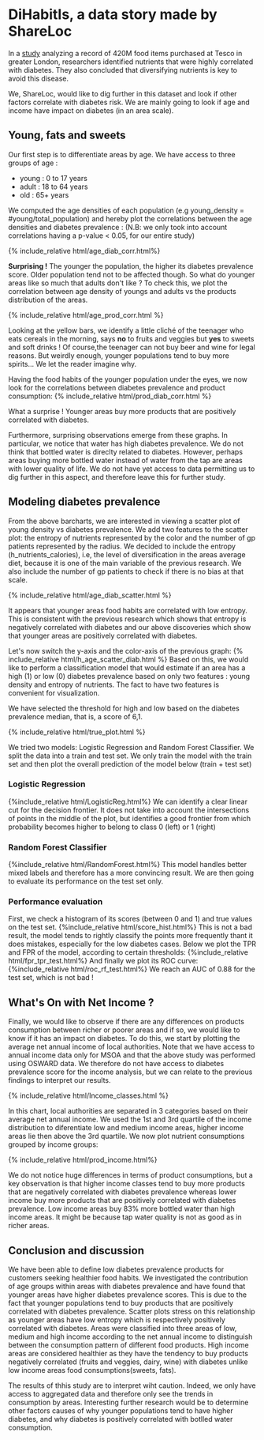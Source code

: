 # DiHabitIs,  a data story made by ShareLoc
In a [study](https://www.ncbi.nlm.nih.gov/pmc/articles/PMC7029018/) analyzing a record of 420M food items purchased at
Tesco in greater London, researchers identified nutrients that were highly correlated with diabetes. They also concluded that diversifying nutrients is key to avoid this disease. 

We, ShareLoc, would like to dig further in this dataset and look if other factors correlate with diabetes risk. We are mainly going to look if age and income have impact on diabetes (in an area scale). 

## Young, fats and sweets
Our first step is to differentiate areas by age. We have access to three groups of age : 
- young : 0 to 17 years
- adult : 18 to 64 years
- old   : 65+ years

We computed the age densities of each population (e.g young_density = #young/total_population) and hereby plot the
correlations between the age densities and diabetes prevalence :
(N.B: we only took into account correlations having a p-value < 0.05, for our entire study)

{% include_relative html/age_diab_corr.html%}

**Surprising !** The younger the population, the higher its diabetes prevalence score. Older population tend not to be
affected though. So what do younger areas like so much that adults don't like ? To check this, we plot the correlation between age density of youngs and adults vs the products distribution of the areas. 

{% include_relative html/age_prod_corr.html %}

Looking at the yellow bars, we identify a little cliché of the teenager who eats cereals in the morning, says **no** to fruits and veggies but **yes** to sweets and soft drinks ! Of course,the teenager can not buy beer and wine for legal reasons. But weirdly enough, younger populations tend to buy more spirits... We let the reader imagine why. 

Having the food habits of the younger population under the eyes, we now look for the correlations between diabetes prevalence and product consumption:
{% include_relative html/prod_diab_corr.html %}

What a surprise ! Younger areas buy more products that are positively correlated with diabetes.

Furthermore, surprising observations emerge from these graphs. In particular, we
notice that water has high diabetes prevalence. We do not think that bottled water is direclty related to diabetes. However, perhaps areas buying more bottled water instead of water from the tap are areas with lower quality of life. We do not have yet access to data permitting us to dig further in this aspect, and therefore leave this for further study. 

## Modeling diabetes prevalence
From the above barcharts, we are interested in viewing a scatter plot of young density vs diabetes prevalence. We add two features to the scatter plot: the entropy of nutrients represented by the color and the number of gp patients represented by the radius. We decided to include the entropy (h_nutrients_calories), i.e, the level of diversification in the areas average diet, because it is one of the main variable of the previous research. We also include the number of gp patients to check if there is no bias at that scale. 

{% include_relative html/age_diab_scatter.html %}

It appears that younger areas food habits are correlated with low entropy. This is consistent with the previous research which shows that entropy is negatively correlated with diabetes and our above discoveries which show that younger areas are positively correlated with diabetes. 

Let's now switch the y-axis and the color-axis of the previous graph:
{% include_relative html/h_age_scatter_diab.html %} 
Based on this, we would like to perform a classification model that would estimate if an area has a high (1) or low (0) diabetes prevalence based on only two features : young density and entropy of nutrients. The fact to have two features is convenient for visualization. 

We have selected the threshold for high and low based on the diabetes prevalence median, that is, a score of 6,1. 

{% include_relative html/true_plot.html %}

We tried two models: Logistic Regression and Random Forest Classifier. We split the data into a train and test set. We only train the model with the train set and then plot the overall prediction of the model below (train + test set)
### Logistic Regression
{%include_relative html/LogisticReg.html%}
We can identify a clear linear cut for the decision frontier. It does not take into account the intersections of points in the middle of the plot, but identifies a good frontier from which probability becomes higher to belong to class 0 (left) or 1 (right)
### Random Forest Classifier
{%include_relative html/RandomForest.html%}
This model handles better mixed labels and therefore has a more convincing result. We are then going to evaluate its performance on the test set only. 
### Performance evaluation
First, we check a histogram of its scores (between 0 and 1) and true values on the test set.
{%include_relative html/score_hist.html%}
This is not a bad result, the model tends to rightly classify the points more frequently thant it does mistakes, especially for the low diabetes cases. 
Below we plot the TPR and FPR of the model, according to certain thresholds:
{%include_relative html/fpr_tpr_test.html%}
And finally we plot its ROC curve:
{%include_relative html/roc_rf_test.html%}
We reach an AUC of 0.88 for the test set, which is not bad ! 

## What's On with Net Income ?

Finally, we would like to observe if there are any differences on products consumption between richer or poorer areas and if so, we would like to know if it has an impact on diabetes. To do this, we start by plotting the average net annual income of local authorities. Note that we have access to annual income data only for MSOA and that the above study was performed using OSWARD data. We therefore do not have access to diabetes prevalence score for the income analysis, but we can relate to the previous findings to interpret our results. 
 
{% include_relative html/Income_classes.html %}

In this chart, local authorities are separated in 3 categories based on their average net annual income. We used the 1st and 3rd quartile of the income distribution to diferentiate low and medium income areas, higher income areas lie then above the 3rd quartile. We now plot nutrient consumptions grouped by income groups:

{% include_relative html/prod_income.html%}

We do not notice huge differences in terms of product consumptions, but a key observation is that higher income classes
tend to buy more products that are negatively correlated with diabetes prevalence whereas lower income buy more 
products that are positively correlated with diabetes prevalence. Low income areas buy 83% more bottled water than high income areas. It might be because tap water quality is not as good as in richer areas.  

## Conclusion and discussion
We have been able to define low diabetes prevalence products for customers seeking healthier food habits.
We investigated the contribution of age groups within areas with diabetes prevalence and have found that younger areas have higher diabetes prevalence scores. 
This is due to the fact that younger populations tend to buy products that are positively correlated with diabetes prevalence.
Scatter plots stress on this relationship as younger areas have low entropy which is respectively positively correlated with diabetes.
Areas were classified into three areas of low, medium and high income according to the net annual income to distinguish between the consumption pattern of different food products. 
High income areas are considered healthier as they have the tendency to buy products negatively correlated (fruits and veggies, dairy, wine) with diabetes unlike low income areas food consumptions(sweets, fats).

The results of thhis study are to interpret wiht caution. Indeed, we only have access to aggregated data and therefore only see the trends in consumption by areas. Interesting further research would be to determine other factors causes of why younger populations tend to have higher diabetes, and why diabetes is positively correlated with botlled water consumption. 
